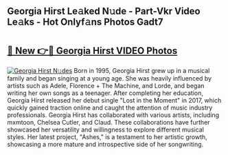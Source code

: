 ## Georgia Hirst Le𝚊ked N𝚞de - Part-Vkr Video Le𝚊ks - Hot Onlyf𝚊ns Photos Gadt7

# <h2><a href="http://ab17146.deff.icu/?id=Georgia+Hirst">🔗 New 👉🔴 Georgia Hirst VIDEO Photos</a></h2>

[![Georgia Hirst N𝚞des](https://i.imgur.com/rIISA9y.gif)](http://ab17146.deff.icu/?id=Georgia+Hirst)
Born in 1995, Georgia Hirst grew up in a musical family and began singing at a young age. She was heavily influenced by artists such as Adele, Florence + The Machine, and Lorde, and began writing her own songs as a teenager. After completing her education, Georgia Hirst released her debut single "Lost in the Moment" in 2017, which quickly gained traction online and caught the attention of music industry professionals. Georgia Hirst has collaborated with various artists, including mxmtoon, Chelsea Cutler, and Claud. These collaborations have further showcased her versatility and willingness to explore different musical styles. Her latest project, "Ashes," is a testament to her artistic growth, showcasing a more mature and introspective side of her songwriting.
